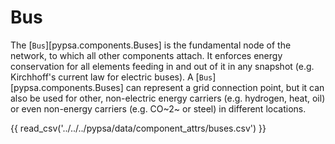 <!--
SPDX-FileCopyrightText: PyPSA Contributors

SPDX-License-Identifier: CC-BY-4.0
-->

# Bus

The [`Bus`][pypsa.components.Buses] is the fundamental node of the network, to which all other components
attach. It enforces energy conservation for all elements feeding in and out of
it in any snapshot (e.g. Kirchhoff's current law for electric buses). A [`Bus`][pypsa.components.Buses]
can represent a grid connection point, but it can also be used for other,
non-electric energy carriers (e.g. hydrogen, heat, oil) or even non-energy
carriers (e.g. CO~2~ or steel) in different locations. 

{{ read_csv('../../../pypsa/data/component_attrs/buses.csv') }}